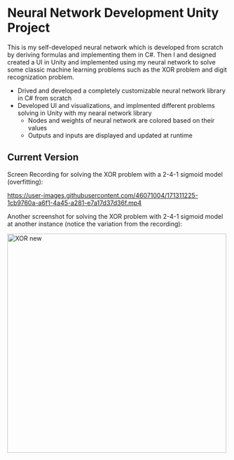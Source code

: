 # Neural Network Development Unity Project
 
This is my self-developed neural network which is developed from scratch by deriving formulas and implementing them in C#. Then I and designed created a UI in Unity and implemented using my neural network to solve some classic machine learning problems such as the XOR problem and digit recognization problem.

- Drived and developed a completely customizable neural network library in C# from scratch
- Developed UI and visualizations, and implmented different problems solving in Unity with my nearal network library
  - Nodes and weights of neural network are colored based on their values
  - Outputs and inputs are displayed and updated at runtime


## Current Version
Screen Recording for solving the XOR problem with a 2-4-1 sigmoid model (overfitting):

https://user-images.githubusercontent.com/46071004/171311225-1cb9760a-a6f1-4a45-a281-e7a17d37d36f.mp4

Another screenshot for solving the XOR problem with 2-4-1 sigmoid model at another instance (notice the variation from the recording):

<img width="500" alt="XOR new" src="https://user-images.githubusercontent.com/46071004/148631412-7febef7b-a49b-4e50-bd60-3a950e80b8d9.PNG">
